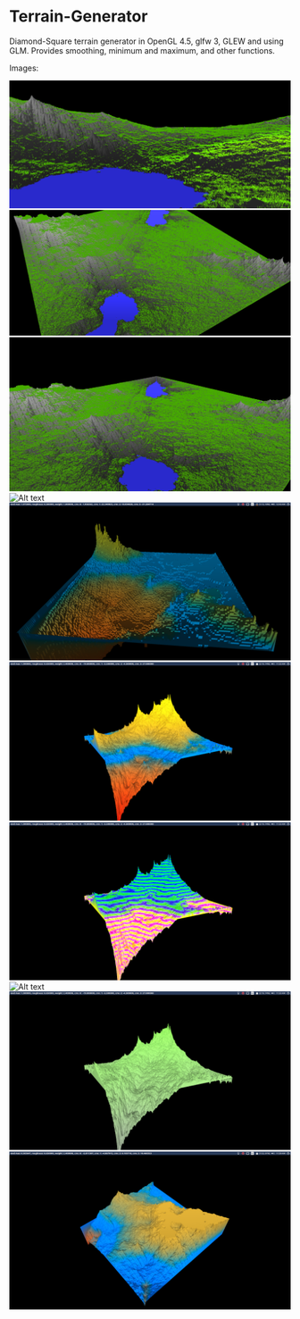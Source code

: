 # Terrain-Generator
Diamond-Square terrain generator in OpenGL 4.5, glfw 3, GLEW and using GLM. Provides smoothing, minimum and maximum, and other functions. 

Images:

![Alt text](/Images/IMG1.png?raw=true)
![Alt text](/Images/IMG2.png?raw=true)
![Alt text](/Images/IMG3.png?raw=true)
![Alt text](/Images/IMG4.png?raw=true)
![Alt text](/Images/IMG5.png?raw=true)
![Alt text](/Images/IMG6.png?raw=true)
![Alt text](/Images/IMG7.png?raw=true)
![Alt text](/Images/IMG8.png?raw=true)
![Alt text](/Images/IMG9.png?raw=true)
![Alt text](/Images/IMG10.png?raw=true)
